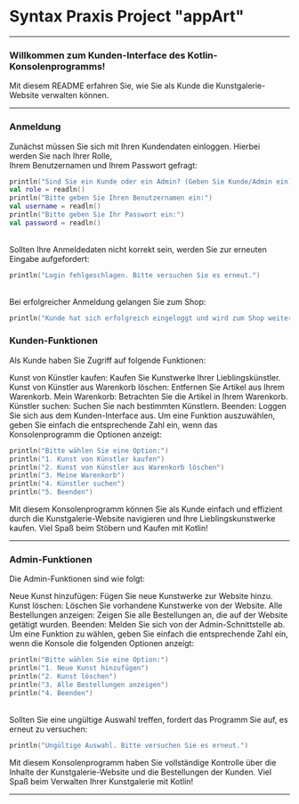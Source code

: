# Syntax Praxis Project "appArt"
___
### Willkommen zum Kunden-Interface des Kotlin-Konsolenprogramms!
Mit diesem README erfahren Sie, wie Sie als Kunde die Kunstgalerie-Website verwalten können.
___
### Anmeldung
Zunächst müssen Sie sich mit Ihren Kundendaten einloggen. Hierbei werden Sie nach Ihrer Rolle,<br>
Ihrem Benutzernamen und Ihrem Passwort gefragt:
<br>

```Kotlin
println("Sind Sie ein Kunde oder ein Admin? (Geben Sie Kunde/Admin ein):")
val role = readln()
println("Bitte geben Sie Ihren Benutzernamen ein:")
val username = readln()
println("Bitte geben Sie Ihr Passwort ein:")
val password = readln()
```
<br>
Sollten Ihre Anmeldedaten nicht korrekt sein, werden Sie zur erneuten Eingabe aufgefordert:

```Kotlin
println("Login fehlgeschlagen. Bitte versuchen Sie es erneut.")
```

<br>
Bei erfolgreicher Anmeldung gelangen Sie zum Shop:

```Kotlin
println("Kunde hat sich erfolgreich eingeloggt und wird zum Shop weitergeleitet.")
```
### Kunden-Funktionen
Als Kunde haben Sie Zugriff auf folgende Funktionen:

Kunst von Künstler kaufen: Kaufen Sie Kunstwerke Ihrer Lieblingskünstler.
Kunst von Künstler aus Warenkorb löschen: Entfernen Sie Artikel aus Ihrem Warenkorb.
Mein Warenkorb: Betrachten Sie die Artikel in Ihrem Warenkorb.
Künstler suchen: Suchen Sie nach bestimmten Künstlern.
Beenden: Loggen Sie sich aus dem Kunden-Interface aus.
Um eine Funktion auszuwählen, geben Sie einfach die entsprechende Zahl ein,
wenn das Konsolenprogramm die Optionen anzeigt:

```Kotlin
println("Bitte wählen Sie eine Option:")
println("1. Kunst von Künstler kaufen")
println("2. Kunst von Künstler aus Warenkorb löschen")
println("3. Meine Warenkorb")
println("4. Künstler suchen")
println("5. Beenden")
```

Mit diesem Konsolenprogramm können Sie als Kunde einfach und effizient
durch die Kunstgalerie-Website navigieren und Ihre Lieblingskunstwerke kaufen.
Viel Spaß beim Stöbern und Kaufen mit Kotlin!
____

### Admin-Funktionen
Die Admin-Funktionen sind wie folgt:

Neue Kunst hinzufügen: Fügen Sie neue Kunstwerke zur Website hinzu.
Kunst löschen: Löschen Sie vorhandene Kunstwerke von der Website.
Alle Bestellungen anzeigen: Zeigen Sie alle Bestellungen an, die auf der Website getätigt wurden.
Beenden: Melden Sie sich von der Admin-Schnittstelle ab.
Um eine Funktion zu wählen, geben Sie einfach die entsprechende Zahl ein, 
wenn die Konsole die folgenden Optionen anzeigt:

```Kotlin
println("Bitte wählen Sie eine Option:")
println("1. Neue Kunst hinzufügen")
println("2. Kunst löschen")
println("3. Alle Bestellungen anzeigen")
println("4. Beenden")
```
<br>
Sollten Sie eine ungültige Auswahl treffen, fordert das Programm Sie auf, es erneut zu versuchen:

```Kotlin
println("Ungültige Auswahl. Bitte versuchen Sie es erneut.")
```
Mit diesem Konsolenprogramm haben Sie vollständige Kontrolle über die Inhalte 
der Kunstgalerie-Website und die Bestellungen der Kunden.
Viel Spaß beim Verwalten Ihrer Kunstgalerie mit Kotlin!


____